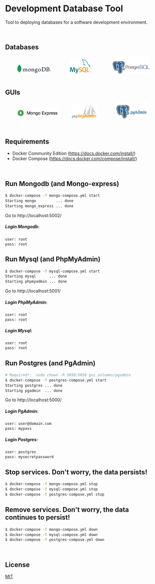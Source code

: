 # Development Database Tool
Tool to deploying databases for a software development environment.

<br>

## Databases
&nbsp;&nbsp;&nbsp;&nbsp;&nbsp;&nbsp;&nbsp;&nbsp;&nbsp;
![Mysql Logo](resources/mongodb_111x30.png) &nbsp;&nbsp;&nbsp;&nbsp;&nbsp;&nbsp;&nbsp;&nbsp;&nbsp;&nbsp;&nbsp;&nbsp;&nbsp;
![Mysql Logo](resources/mysql_70x47.png) &nbsp;&nbsp;&nbsp;&nbsp;&nbsp;&nbsp;&nbsp;&nbsp;&nbsp;&nbsp;&nbsp;&nbsp;&nbsp;&nbsp;&nbsp;&nbsp;
![Mysql Logo](resources/postgres_120x55_despl.png) &nbsp;&nbsp;&nbsp;&nbsp;&nbsp;&nbsp;&nbsp;&nbsp;&nbsp;

## GUIs
&nbsp;&nbsp;&nbsp;&nbsp;&nbsp;&nbsp;&nbsp;&nbsp;
![Mysql Logo](resources/mongo-express_142x35.png) &nbsp;&nbsp;&nbsp;&nbsp;&nbsp;&nbsp;&nbsp;&nbsp;
![Mysql Logo](resources/phpmyadmin_82x46.png) &nbsp;&nbsp;&nbsp;&nbsp;&nbsp;&nbsp;&nbsp;&nbsp;&nbsp;&nbsp;&nbsp;&nbsp;&nbsp;
![Mysql Logo](resources/pgadmin_105x54.png) &nbsp;&nbsp;&nbsp;&nbsp;&nbsp;&nbsp;&nbsp;&nbsp;&nbsp;

<br>

## Requirements
* Docker Community Edition (https://docs.docker.com/install/)
* Docker Compose (https://docs.docker.com/compose/install/)

<br>

## Run Mongodb (and Mongo-express)
```bash
$ docker-compose -f mongo-compose.yml start
Starting mongo         ... done
Starting mongo_express ... done
```
Go to http://localhost:5002/

##### Login Mongodb:
```text
user: root
pass: root
```

## Run Mysql (and PhpMyAdmin)
```bash
$ docker-compose -f mysql-compose.yml start
Starting mysql      ... done
Starting phpmyadmin ... done
```
Go to http://localhost:5001/

##### Login PhpMyAdmin:
```text
user: root
pass: root
```

##### Login Mysql:
```text
user: root
pass: root
```

## Run Postgres (and PgAdmin)
```bash
# Required!:  sudo chown -R 5050:5050 gui_volumes/pgadmin
$ docker-compose -f postgres-compose.yml start
Starting postgres ... done
Starting pgadmin  ... done
```
Go to http://localhost:5000/

##### Login PgAdmin:
```text
user: user@domain.com
pass: mypass
```

##### Login Postgres:
```text
user: postgres
pass: mysecretpassword
```

## Stop services. Don't worry, the data persists!
```bash
$ docker-compose -f mongo-compose.yml stop
$ docker-compose -f mysql-compose.yml stop
$ docker-compose -f postgres-compose.yml stop
```

## Remove services. Don't worry, the data continues to persist!
```bash
$ docker-compose -f mongo-compose.yml down
$ docker-compose -f mysql-compose.yml down
$ docker-compose -f postgres-compose.yml down
```

<br>

## License
[MIT](LICENSE)